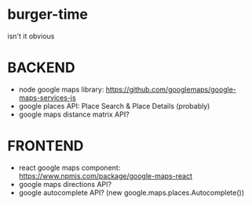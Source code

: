 # burger-time
isn't it obvious


# BACKEND
- node google maps library: https://github.com/googlemaps/google-maps-services-js
- google places API: Place Search & Place Details (probably)
- google maps distance matrix API?


# FRONTEND

- react google maps component: https://www.npmjs.com/package/google-maps-react
- google maps directions API?
- google autocomplete API? (new google.maps.places.Autocomplete())
